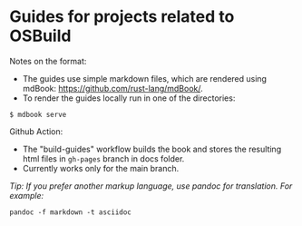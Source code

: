 # Guides for projects related to OSBuild

Notes on the format:
 * The guides use simple markdown files, which are rendered using mdBook: https://github.com/rust-lang/mdBook/.
 * To render the guides locally run in one of the directories:
```
$ mdbook serve
```

Github Action:
 * The "build-guides" workflow builds the book and stores the resulting html files in `gh-pages` branch in docs folder.
 * Currently works only for the main branch.



*Tip: If you prefer another markup language, use pandoc for translation. For example:*

```
pandoc -f markdown -t asciidoc
```

